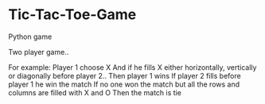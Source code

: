 # Tic-Tac-Toe-Game
Python game

Two player game..

For example:
Player 1 choose X 
And if he fills X either horizontally, vertically or diagonally before player 2.. Then player 1 wins
If player 2 fills before player 1 he win the match
If no one won the match but all the rows and columns are filled with X and O
Then the match is tie
